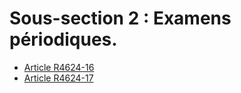 # Sous-section 2 : Examens périodiques.

* [Article R4624-16](./LEGIARTI000025279646.md)
* [Article R4624-17](./LEGIARTI000025279640.md)
